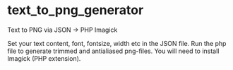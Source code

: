 # text_to_png_generator
Text to PNG via JSON -> PHP Imagick

Set your text content, font, fontsize, width etc in the JSON file. 
Run the php file to generate trimmed and antialiased png-files. 
You will need to install Imagick (PHP extension).
